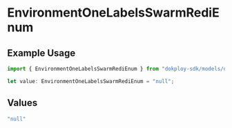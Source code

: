 # EnvironmentOneLabelsSwarmRediEnum

## Example Usage

```typescript
import { EnvironmentOneLabelsSwarmRediEnum } from "dokploy-sdk/models/operations";

let value: EnvironmentOneLabelsSwarmRediEnum = "null";
```

## Values

```typescript
"null"
```